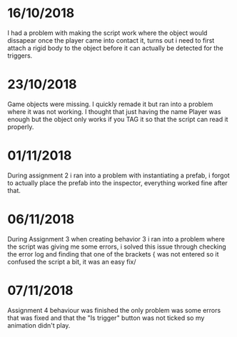 # 16/10/2018
I had a problem with making the script work where the object would dissapear once the player came into contact it, turns out i need to first
attach a rigid body to the object before it can actually be detected for the triggers.

# 23/10/2018
Game objects were missing. I quickly remade it but ran into a problem where it was not working. I thought that just having the name Player was enough but the object only works if you TAG it so that the script can read it properly.

# 01/11/2018
During assignment 2 i ran into a problem with instantiating a prefab, i forgot to actually place the prefab into the inspector, everything worked fine after that.

# 06/11/2018
During Assignment 3 when creating behavior 3 i ran into a problem where the script was giving me some errors, i solved this issue through checking the error log and finding that one of the brackets { was not entered so it confused the script a bit, it was an easy fix/
# 07/11/2018
Assignment 4 behaviour was finished the only problem was some errors that was fixed and that the "Is trigger" button was not ticked so my animation didn't play.
